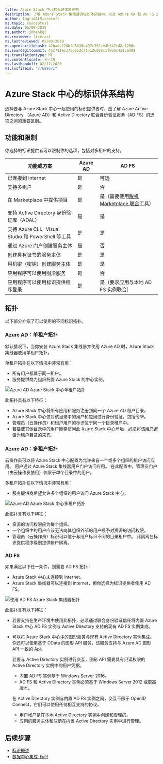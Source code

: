```yaml
---
title: Azure Stack 中心的标识体系结构
description: 了解 Azure Stack 集线器的标识体系结构，以及 Azure AD 和 AD FS 之间的差异。
author: IngridAtMicrosoft
ms.topic: conceptual
ms.date: 05/09/2019
ms.author: inhenkel
ms.reviewer: fiseraci
ms.lastreviewed: 05/09/2019
ms.openlocfilehash: 42badc226bfd8339c497c752ee4b547c48a1250c
ms.sourcegitcommit: 4ac711ec37c6653c71b126d09c1f93ec4215a489
ms.translationtype: MT
ms.contentlocale: zh-CN
ms.lasthandoff: 02/27/2020
ms.locfileid: "77699671"
---
```

# <a name="identity-architecture-for-azure-stack-hub"></a>Azure Stack 中心的标识体系结构

选择要与 Azure Stack 中心一起使用的标识提供者时，应了解 Azure Active Directory （Azure AD）和 Active Directory 联合身份验证服务（AD FS）的选项之间的重要区别。

## <a name="capabilities-and-limitations"></a>功能和限制

你选择的标识提供者可以限制你的选项，包括对多租户的支持。

|功能或方案        |Azure AD  |AD FS  |
|------------------------------|----------|-------|
|已连接到 internet     |是       |可选|
|支持多租户     |是       |否      |
|在 Marketplace 中提供项目 |是       |是（需要使用[脱机 Marketplace 联合](azure-stack-download-azure-marketplace-item.md#disconnected-or-a-partially-connected-scenario)工具）|
|支持 Active Directory 身份验证库（ADAL） |是 |是|
|支持 Azure CLI、Visual Studio 和 PowerShell 等工具  |是 |是|
|通过 Azure 门户创建服务主体     |是 |否|
|创建具有证书的服务主体      |是 |是|
|用机密（密钥）创建服务主体    |是 |是|
|应用程序可以使用图形服务           |是 |否|
|应用程序可以使用标识提供程序登录 |是 |是（要求应用与本地 AD FS 实例联合） |

## <a name="topologies"></a>拓扑

以下部分介绍了可以使用的不同标识拓扑。

### <a name="azure-ad-single-tenant-topology"></a>Azure AD：单租户拓扑

默认情况下，当你安装 Azure Stack 集线器并使用 Azure AD 时，Azure Stack 集线器使用单租户拓扑。

单租户拓扑在以下情况中非常有用：
- 所有用户都属于同一租户。
- 服务提供商为组织托管 Azure Stack 的中心实例。

![Azure AD Azure Stack 中心单租户拓扑](media/azure-stack-identity-architecture/single-tenant.png)

此拓扑具有以下特征：

- Azure Stack 中心将所有应用和服务注册到同一个 Azure AD 租户目录。
- Azure Stack 中心仅对该目录中的用户和应用进行身份验证，包括令牌。
- 管理员（云操作员）和租户用户的标识位于同一个目录租户中。
- 若要使其他目录中的用户能够访问此 Azure Stack 中心环境，必须将该[用户邀请](azure-stack-identity-overview.md#guest-users)为租户目录的来宾。

### <a name="azure-ad-multi-tenant-topology"></a>Azure AD：多租户拓扑

云操作员可以将 Azure Stack 中心配置为允许来自一个或多个组织的租户访问应用。 用户通过 Azure Stack 集线器用户门户访问应用。 在此配置中，管理员门户（由云操作员使用）仅限于单个目录中的用户。

多租户拓扑在以下情况中非常有用：

- 服务提供商希望允许多个组织的用户访问 Azure Stack 中心。

![Azure AD Azure Stack 中心多租户拓扑](media/azure-stack-identity-architecture/multi-tenant.png)

此拓扑具有以下特征：

- 资源的访问权限应为每个组织。
- 一个组织中的用户应该无法向其组织外部的用户授予对资源的访问权限。
- 管理员（云操作员）标识可以位于与用户标识不同的目录租户中。 此隔离在标识提供程序级别提供帐户隔离。
 
### <a name="ad-fs"></a>AD FS

如果满足以下任一条件，则需要 AD FS 拓扑：

- Azure Stack 中心未连接到 internet。
- Azure Stack 集线器可以连接到 internet，但你选择为标识提供者使用 AD FS。
  
![使用 AD FS Azure Stack 集线器拓扑](media/azure-stack-identity-architecture/adfs.png)

此拓扑具有以下特征：

- 若要支持在生产环境中使用此拓扑，必须通过联合身份验证信任将内置 Azure Stack 中心 AD FS 实例与 Active Directory 支持的现有 AD FS 实例集成。
- 可以将 Azure Stack 中心中的图形服务与现有 Active Directory 实例集成。 你还可以使用基于 OData 的图形 API 服务，该服务支持与 Azure AD 图形 API 一致的 Api。

  若要与 Active Directory 实例进行交互，图形 API 需要具有只读权限的 Active Directory 实例中的用户凭据。
  - 内置 AD FS 实例基于 Windows Server 2016。
  - AD FS 和 Active Directory 实例必须基于 Windows Server 2012 或更高版本。
  
  在 Active Directory 实例与内置 AD FS 实例之间，交互不限于 OpenID Connect，它们可以使用任何相互支持的协议。
  - 用户帐户是在本地 Active Directory 实例中创建和管理的。
  - 应用的服务主体和注册在内置 Active Directory 实例中进行管理。

## <a name="next-steps"></a>后续步骤

- [标识概述](azure-stack-identity-overview.md)
- [数据中心集成-标识](azure-stack-integrate-identity.md)
